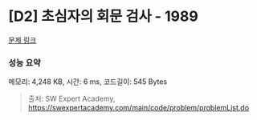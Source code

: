 # [D2] 초심자의 회문 검사 - 1989 

[문제 링크](https://swexpertacademy.com/main/code/problem/problemDetail.do?contestProbId=AV5PyTLqAf4DFAUq) 

### 성능 요약

메모리: 4,248 KB, 시간: 6 ms, 코드길이: 545 Bytes



> 출처: SW Expert Academy, https://swexpertacademy.com/main/code/problem/problemList.do